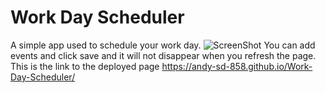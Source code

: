 # Work Day Scheduler
 A simple app used to schedule your work day.
 ![ScreenShot](https://user-images.githubusercontent.com/105959861/179417899-69e0e828-a780-4b6c-8361-3c7c121b2534.PNG)
You can add events and click save and it will not disappear when you refresh the page.
This is the link to the deployed page https://andy-sd-858.github.io/Work-Day-Scheduler/
